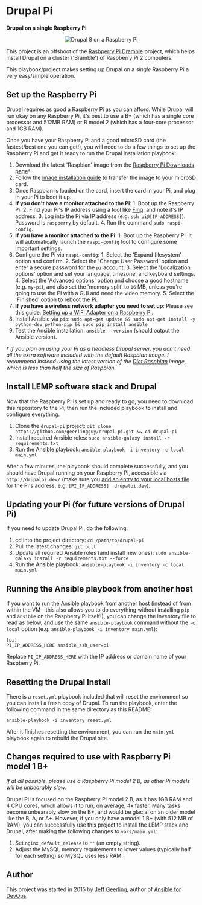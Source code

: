 # Drupal Pi

**Drupal on a single Raspberry Pi**

<p align="center"><img src="https://raw.githubusercontent.com/geerlingguy/drupal-pi/master/images/drupal-pi-model-2.jpg" alt="Drupal 8 on a Raspberry Pi" /></p>

This project is an offshoot of the [Rasbperry Pi Dramble](https://github.com/geerlingguy/raspberry-pi-dramble) project, which helps install Drupal on a cluster ('Bramble') of Raspberry Pi 2 computers.

This playbook/project makes setting up Drupal on a _single_ Raspberry Pi a very easy/simple operation.

## Set up the Raspberry Pi

Drupal requires as good a Raspberry Pi as you can afford. While Drupal will run okay on any Raspberry Pi, it's best to use a B+ (which has a single core processor and 512MB RAM) or B model 2 (which has a four-core processor and 1GB RAM).

Once you have your Raspberry Pi and a good microSD card (the fastest/best one you can get!), you will need to do a few things to set up the Raspberry Pi and get it ready to run the Drupal installation playbook:

  1. Download the latest 'Raspbian' image from the [Raspberry Pi Downloads page](https://www.raspberrypi.org/downloads/)†.
  2. Follow the [image installation guide](https://www.raspberrypi.org/documentation/installation/installing-images/README.md) to transfer the image to your microSD card.
  3. Once Raspbian is loaded on the card, insert the card in your Pi, and plug in your Pi to boot it up.
  4. **If you don't have a monitor attached to the Pi**:
    1. Boot up the Raspberry Pi.
    2. Find your Pi's IP address using a tool like [Fing](http://www.overlooksoft.com/fing), and note it's IP address.
    3. Log into the Pi via IP address (e.g. `ssh pi@[IP-ADDRESS]`). Password is `raspberry` by default.
    4. Run the command `sudo raspi-config`.
  5. **If you have a monitor attached to the Pi**:
    1. Boot up the Raspberry Pi. It will automatically launch the `raspi-config` tool to configure some important settings.
  6. Configure the Pi via `raspi-config`:
    1. Select the 'Expand filesystem' option and confirm.
    2. Select the 'Change User Password' option and enter a secure password for the `pi` account.
    3. Select the 'Localization options' option and set your language, timezone, and keyboard settings.
    4. Select the 'Advanced options' option and choose a good hostname (e.g. `my-pi`), and also set the 'memory split' to `16` MB, unless you're going to use the Pi with a GUI and need the video memory.
    5. Select the 'Finished' option to reboot the Pi.
  6. **If you have a wireless network adapter you need to set up**: Please see this guide: [Setting up a WiFi Adapter on a Raspberry Pi](http://www.midwesternmac.com/blogs/jeff-geerling/edimax-ew-7811un-tenda-w311mi-wifi-raspberry-pi).
  7. Install Ansible via `pip`: `sudo apt-get update && sudo apt-get install -y python-dev python-pip && sudo pip install ansible`
  8. Test the Ansible installation: `ansible --version` (should output the Ansible version).

*† If you plan on using your Pi as a headless Drupal server, you don't need all the extra software included with the default Raspbian image. I recommend instead using the latest version of the [Diet Raspbian](http://files.midwesternmac.com/#raspberry-pi-images) image, which is less than half the size of Raspbian.*

## Install LEMP software stack and Drupal

Now that the Raspberry Pi is set up and ready to go, you need to download this repository to the Pi, then run the included playbook to install and configure everything.

  1. Clone the `drupal-pi` project: `git clone https://github.com/geerlingguy/drupal-pi.git && cd drupal-pi`
  3. Install required Ansible roles: `sudo ansible-galaxy install -r requirements.txt`
  4. Run the Ansible playbook: `ansible-playbook -i inventory -c local main.yml`

After a few minutes, the playbook should complete successfully, and you should have Drupal running on your Raspberry Pi, accessible via `http://drupalpi.dev/` (make sure you [add an entry to your local hosts file](http://www.rackspace.com/knowledge_center/article/how-do-i-modify-my-hosts-file) for the Pi's address, e.g. `[PI_IP_ADDRESS]  drupalpi.dev`).

## Updating your Pi (for future versions of Drupal Pi)

If you need to update Drupal Pi, do the following:

  1. cd into the project directory: `cd /path/to/drupal-pi`
  2. Pull the latest changes: `git pull`
  3. Update all required Ansible roles (and install new ones): `sudo ansible-galaxy install -r requirements.txt --force`
  4. Run the Ansible playbook: `ansible-playbook -i inventory -c local main.yml`

## Running the Ansible playbook from another host

If you want to run the Ansible playbook from another host (instead of from within the VM—this also allows you to do everything without installing `pip` and `ansible` on the Raspberry Pi itself!), you can change the inventory file to read as below, and use the same `ansible-playbook` command without the `-c local` option (e.g. `ansible-playbook -i inventory main.yml`):

    [pi]
    PI_IP_ADDRESS_HERE ansible_ssh_user=pi

Replace `PI_IP_ADDRESS_HERE` with the IP address or domain name of your Raspberry Pi.

## Resetting the Drupal Install

There is a `reset.yml` playbook included that will reset the environment so you can install a fresh copy of Drupal. To run the playbook, enter the following command in the same directory as this README:

    ansible-playbook -i inventory reset.yml

After it finishes resetting the environment, you can run the `main.yml` playbook again to rebuild the Drupal site.

## Changes required to use with Raspberry Pi model 1 B+

*If at all possible, please use a Raspberry Pi model 2 B, as other Pi models will be unbearably slow.*

Drupal Pi is focused on the Raspberry Pi model 2 B, as it has 1GB RAM and 4 CPU cores, which allows it to run, on average, 4x faster. Many tasks become unbearably slow on the B+, and would be glacial on an older model like the B, A, or A+. However, if you only have a model 1 B+ (with 512 MB of RAM), you can successfully use this project to install the LEMP stack and Drupal, after making the following changes to `vars/main.yml`:

  1. Set `nginx_default_release` to `""` (an empty string).
  2. Adjust the MySQL memory requirements to lower values (typically half for each setting) so MySQL uses less RAM.

## Author

This project was started in 2015 by [Jeff Geerling](http://jeffgeerling.com/), author of [Ansible for DevOps](http://ansiblefordevops.com/).
